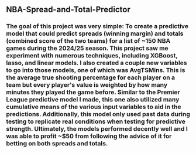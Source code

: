 ## NBA-Spread-and-Total-Predictor

### The goal of this project was very simple: To create a predictive model that could predict spreads (winning margin) and totals (combined score of the two teams) for a list of ~150 NBA games during the 2024/25 season. This project saw me experiment with numerous techniques, including XGBoost, lasso, and linear models. I also created a couple new variables to go into those models, one of which was AvgTSMins. This is the average true shooting percentage for each player on a team but every player's value is weighted by how many minutes they played the game before. Similar to the Premier League predictive model I made, this one also utilized many cumulative means of the various input variables to aid in the predictions. Additionally, this model only used past data during testing to replicate real conditions when testing for predictive strength. Ultimately, the models performed decently well and I was able to profit ~$50 from following the advice of it for betting on both spreads and totals. 
